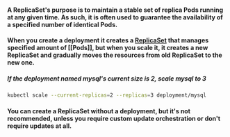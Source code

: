 #### A ReplicaSet's purpose is to maintain a stable set of replica Pods running at any given time. As such, it is often used to guarantee the availability of a specified number of identical Pods.

#### When you create a deployment it creates a [ReplicaSet](ReplicaSets) that manages specified amount of [[Pods]], but when you scale it, it creates a new ReplicaSet and gradually moves the resources from old ReplicaSet to the new one.

##### If the deployment named mysql's current size is 2, scale mysql to 3
```sh
kubectl scale --current-replicas=2 --replicas=3 deployment/mysql
```

#### You can create a ReplicaSet without a deployment, but it's not recommended, unless you require custom update orchestration or don't require updates at all.
